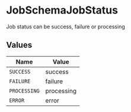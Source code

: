 # JobSchemaJobStatus

Job status can be success, failure or processing


## Values

| Name         | Value        |
| ------------ | ------------ |
| `SUCCESS`    | success      |
| `FAILURE`    | failure      |
| `PROCESSING` | processing   |
| `ERROR`      | error        |